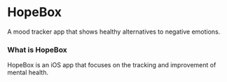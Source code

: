 # HopeBox
A mood tracker app that shows healthy alternatives to negative emotions. 

### What is HopeBox 
HopeBox is an iOS app that focuses on the tracking and improvement of mental health. 

